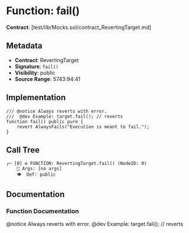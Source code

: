 # Function: fail()

**Contract**: [test/lib/Mocks.sol/contract_RevertingTarget.md]

## Metadata

- **Contract**: RevertingTarget
- **Signature**: `fail()`
- **Visibility**: public
- **Source Range**: 5743:94:41

## Implementation

```solidity
/// @notice Always reverts with error.
///  @dev Example: target.fail(); // reverts
function fail() public pure {
    revert AlwaysFails("Execution is meant to fail.");
}
```

## Call Tree

```
┌─ [0] ⚙️ FUNCTION: RevertingTarget.fail() (NodeID: 0)
    💬 Args: [no args]
    👁️  Def: public
```

## Documentation

### Function Documentation

@notice Always reverts with error.
 @dev Example: target.fail(); // reverts
